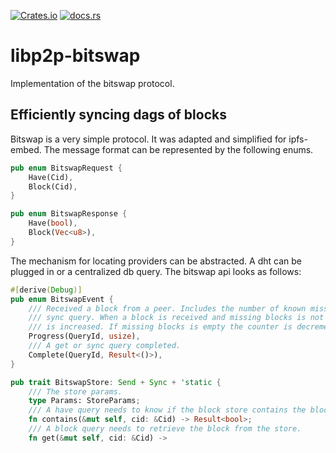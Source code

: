 [![Crates.io](https://img.shields.io/crates/v/libp2p-bitswap.svg)](https://crates.io/crates/libp2p-bitswap)
[![docs.rs](https://img.shields.io/badge/api-rustdoc-blue.svg)](https://docs.rs/libp2p-bitswap)

# libp2p-bitswap

Implementation of the bitswap protocol.

## Efficiently syncing dags of blocks

Bitswap is a very simple protocol. It was adapted and simplified for ipfs-embed. The message
format can be represented by the following enums.

```rust
pub enum BitswapRequest {
    Have(Cid),
    Block(Cid),
}

pub enum BitswapResponse {
    Have(bool),
    Block(Vec<u8>),
}
```

The mechanism for locating providers can be abstracted. A dht can be plugged in or a centralized
db query. The bitswap api looks as follows:

```rust
#[derive(Debug)]
pub enum BitswapEvent {
    /// Received a block from a peer. Includes the number of known missing blocks for a
    /// sync query. When a block is received and missing blocks is not empty the counter
    /// is increased. If missing blocks is empty the counter is decremented.
    Progress(QueryId, usize),
    /// A get or sync query completed.
    Complete(QueryId, Result<()>),
}

pub trait BitswapStore: Send + Sync + 'static {
    /// The store params.
    type Params: StoreParams;
    /// A have query needs to know if the block store contains the block.
    fn contains(&mut self, cid: &Cid) -> Result<bool>;
    /// A block query needs to retrieve the block from the store.
    fn get(&mut self, cid: &Cid) ->